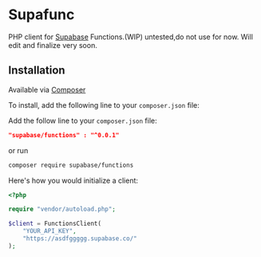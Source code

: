 # Supafunc

PHP client for [Supabase](https://supabase.io) Functions.(WIP) untested,do not use for now. Will edit and finalize very soon.


## Installation

Available via [Composer](https://getcomposer.org)


To install, add the following line to your `composer.json` file:

Add the follow line to your `composer.json` file:

```json
"supabase/functions" : "^0.0.1"
```

or run

```sh
composer require supabase/functions
```

Here's how you would initialize a client:

```php
<?php

require "vendor/autoload.php";

$client = FunctionsClient(
    "YOUR_API_KEY", 
    "https://asdfggggg.supabase.co/"
);
```



